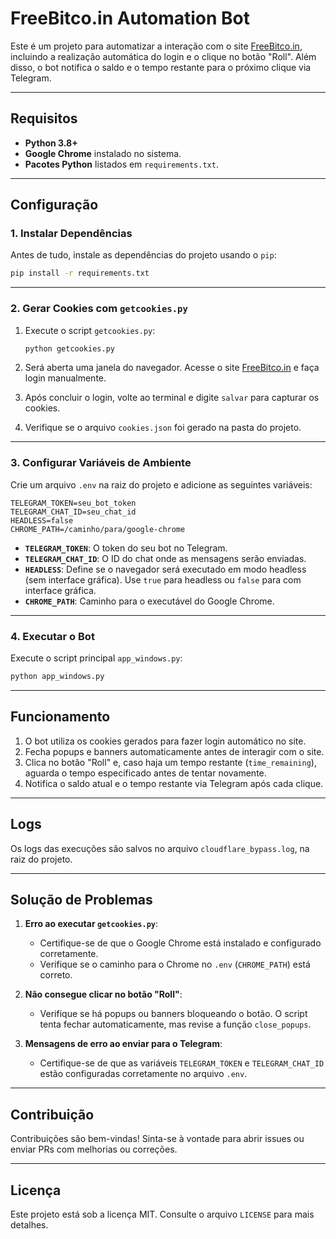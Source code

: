 # FreeBitco.in Automation Bot

Este é um projeto para automatizar a interação com o site [FreeBitco.in](https://freebitco.in), incluindo a realização automática do login e o clique no botão "Roll". Além disso, o bot notifica o saldo e o tempo restante para o próximo clique via Telegram.

---

## Requisitos

- **Python 3.8+**
- **Google Chrome** instalado no sistema.
- **Pacotes Python** listados em `requirements.txt`.

---

## Configuração

### 1. **Instalar Dependências**

Antes de tudo, instale as dependências do projeto usando o `pip`:

```bash
pip install -r requirements.txt
```

---

### 2. **Gerar Cookies com `getcookies.py`**

1. Execute o script `getcookies.py`:

   ```bash
   python getcookies.py
   ```

2. Será aberta uma janela do navegador. Acesse o site [FreeBitco.in](https://freebitco.in) e faça login manualmente.
3. Após concluir o login, volte ao terminal e digite `salvar` para capturar os cookies.
4. Verifique se o arquivo `cookies.json` foi gerado na pasta do projeto.

---

### 3. **Configurar Variáveis de Ambiente**

Crie um arquivo `.env` na raiz do projeto e adicione as seguintes variáveis:

```env
TELEGRAM_TOKEN=seu_bot_token
TELEGRAM_CHAT_ID=seu_chat_id
HEADLESS=false
CHROME_PATH=/caminho/para/google-chrome
```

- **`TELEGRAM_TOKEN`**: O token do seu bot no Telegram.
- **`TELEGRAM_CHAT_ID`**: O ID do chat onde as mensagens serão enviadas.
- **`HEADLESS`**: Define se o navegador será executado em modo headless (sem interface gráfica). Use `true` para headless ou `false` para com interface gráfica.
- **`CHROME_PATH`**: Caminho para o executável do Google Chrome.

---

### 4. **Executar o Bot**

Execute o script principal `app_windows.py`:

```bash
python app_windows.py
```

---

## Funcionamento

1. O bot utiliza os cookies gerados para fazer login automático no site.
2. Fecha popups e banners automaticamente antes de interagir com o site.
3. Clica no botão "Roll" e, caso haja um tempo restante (`time_remaining`), aguarda o tempo especificado antes de tentar novamente.
4. Notifica o saldo atual e o tempo restante via Telegram após cada clique.

---

## Logs

Os logs das execuções são salvos no arquivo `cloudflare_bypass.log`, na raiz do projeto.

---

## Solução de Problemas

1. **Erro ao executar `getcookies.py`**:

   - Certifique-se de que o Google Chrome está instalado e configurado corretamente.
   - Verifique se o caminho para o Chrome no `.env` (`CHROME_PATH`) está correto.

2. **Não consegue clicar no botão "Roll"**:

   - Verifique se há popups ou banners bloqueando o botão. O script tenta fechar automaticamente, mas revise a função `close_popups`.

3. **Mensagens de erro ao enviar para o Telegram**:
   - Certifique-se de que as variáveis `TELEGRAM_TOKEN` e `TELEGRAM_CHAT_ID` estão configuradas corretamente no arquivo `.env`.

---

## Contribuição

Contribuições são bem-vindas! Sinta-se à vontade para abrir issues ou enviar PRs com melhorias ou correções.

---

## Licença

Este projeto está sob a licença MIT. Consulte o arquivo `LICENSE` para mais detalhes.
